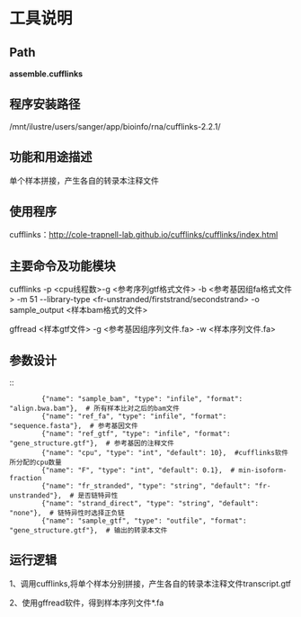 
工具说明
==========================

Path
-----------

**assemble.cufflinks**

程序安装路径
-----------------------------------

/mnt/ilustre/users/sanger/app/bioinfo/rna/cufflinks-2.2.1/

功能和用途描述
-----------------------------------

单个样本拼接，产生各自的转录本注释文件


使用程序
-----------------------------------

cufflinks：http://cole-trapnell-lab.github.io/cufflinks/cufflinks/index.html

主要命令及功能模块
-----------------------------------

cufflinks -p <cpu线程数>-g <参考序列gtf格式文件> -b <参考基因组fa格式文件> -m 51 --library-type <fr-unstranded/firststrand/secondstrand> -o sample_output <样本bam格式的文件>

gffread <样本gtf文件> -g <参考基因组序列文件.fa> -w <样本序列文件.fa>

参数设计
-----------------------------------

::

            {"name": "sample_bam", "type": "infile", "format": "align.bwa.bam"},  # 所有样本比对之后的bam文件
            {"name": "ref_fa", "type": "infile", "format": "sequence.fasta"},  # 参考基因文件
            {"name": "ref_gtf", "type": "infile", "format": "gene_structure.gtf"},  # 参考基因的注释文件
            {"name": "cpu", "type": "int", "default": 10},  #cufflinks软件所分配的cpu数量
            {"name": "F", "type": "int", "default": 0.1},  # min-isoform-fraction
            {"name": "fr_stranded", "type": "string", "default": "fr-unstranded"},  # 是否链特异性
            {"name": "strand_direct", "type": "string", "default": "none"},  # 链特异性时选择正负链
            {"name": "sample_gtf", "type": "outfile", "format": "gene_structure.gtf"},  # 输出的转录本文件
            


运行逻辑
-----------------------------------

1、调用cufflinks,将单个样本分别拼接，产生各自的转录本注释文件transcript.gtf

2、使用gffread软件，得到样本序列文件*.fa
